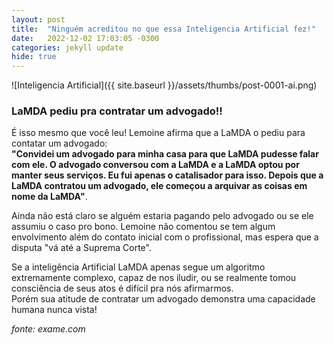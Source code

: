 ```yaml
---
layout: post
title:  "Ninguém acreditou no que essa Inteligencia Artificial fez!"
date:   2022-12-02 17:03:05 -0300
categories: jekyll update
hide: true
---
```

![Inteligencia Artificial]({{ site.baseurl }}/assets/thumbs/post-0001-ai.png)

### LaMDA pediu pra contratar um advogado!!

É isso mesmo que você leu! Lemoine afirma que a LaMDA o pediu para contatar um advogado:  
**"Convidei um advogado para minha casa para que LaMDA pudesse falar com ele. O advogado conversou com a LaMDA e a LaMDA optou por manter seus serviços. Eu fui apenas o catalisador para isso. Depois que a LaMDA contratou um advogado, ele começou a arquivar as coisas em nome da LaMDA"**.

Ainda não está claro se alguém estaria pagando pelo advogado ou se ele assumiu o caso pro bono. Lemoine não comentou se tem algum envolvimento além do contato inicial com o profissional, mas espera que a disputa "vá até a Suprema Corte".  

Se a inteligência Artificial LaMDA apenas segue um algoritmo extremamente complexo, capaz de nos iludir, ou se realmente tomou consciência de seus atos é difícil pra nós afirmarmos.  
Porém sua atitude de contratar um advogado demonstra uma capacidade humana nunca vista!

*fonte: exame.com*